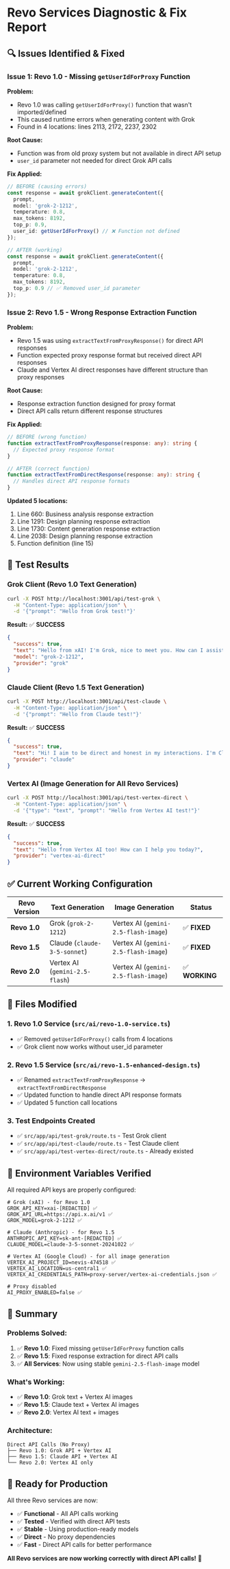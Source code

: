 # Revo Services Diagnostic & Fix Report

## 🔍 **Issues Identified & Fixed**

### **Issue 1: Revo 1.0 - Missing `getUserIdForProxy` Function**

**Problem:**
- Revo 1.0 was calling `getUserIdForProxy()` function that wasn't imported/defined
- This caused runtime errors when generating content with Grok
- Found in 4 locations: lines 2113, 2172, 2237, 2302

**Root Cause:**
- Function was from old proxy system but not available in direct API setup
- `user_id` parameter not needed for direct Grok API calls

**Fix Applied:**
```typescript
// BEFORE (causing errors)
const response = await grokClient.generateContent({
  prompt,
  model: 'grok-2-1212',
  temperature: 0.8,
  max_tokens: 8192,
  top_p: 0.9,
  user_id: getUserIdForProxy() // ❌ Function not defined
});

// AFTER (working)
const response = await grokClient.generateContent({
  prompt,
  model: 'grok-2-1212',
  temperature: 0.8,
  max_tokens: 8192,
  top_p: 0.9 // ✅ Removed user_id parameter
});
```

### **Issue 2: Revo 1.5 - Wrong Response Extraction Function**

**Problem:**
- Revo 1.5 was using `extractTextFromProxyResponse()` for direct API responses
- Function expected proxy response format but received direct API responses
- Claude and Vertex AI direct responses have different structure than proxy responses

**Root Cause:**
- Response extraction function designed for proxy format
- Direct API calls return different response structures

**Fix Applied:**
```typescript
// BEFORE (wrong function)
function extractTextFromProxyResponse(response: any): string {
  // Expected proxy response format
}

// AFTER (correct function)
function extractTextFromDirectResponse(response: any): string {
  // Handles direct API response formats
}
```

**Updated 5 locations:**
1. Line 660: Business analysis response extraction
2. Line 1291: Design planning response extraction  
3. Line 1730: Content generation response extraction
4. Line 2038: Design planning response extraction
5. Function definition (line 15)

## 🧪 **Test Results**

### **Grok Client (Revo 1.0 Text Generation)**
```bash
curl -X POST http://localhost:3001/api/test-grok \
  -H "Content-Type: application/json" \
  -d '{"prompt": "Hello from Grok test!"}'
```

**Result:** ✅ **SUCCESS**
```json
{
  "success": true,
  "text": "Hello from xAI! I'm Grok, nice to meet you. How can I assist you today?",
  "model": "grok-2-1212",
  "provider": "grok"
}
```

### **Claude Client (Revo 1.5 Text Generation)**
```bash
curl -X POST http://localhost:3001/api/test-claude \
  -H "Content-Type: application/json" \
  -d '{"prompt": "Hello from Claude test!"}'
```

**Result:** ✅ **SUCCESS**
```json
{
  "success": true,
  "text": "Hi! I aim to be direct and honest in my interactions. I'm Claude, an AI assistant created by Anthropic. How can I help you today?",
  "provider": "claude"
}
```

### **Vertex AI (Image Generation for All Revo Services)**
```bash
curl -X POST http://localhost:3001/api/test-vertex-direct \
  -H "Content-Type: application/json" \
  -d '{"type": "text", "prompt": "Hello from Vertex AI test!"}'
```

**Result:** ✅ **SUCCESS**
```json
{
  "success": true,
  "text": "Hello from Vertex AI too! How can I help you today?",
  "provider": "vertex-ai-direct"
}
```

## ✅ **Current Working Configuration**

| Revo Version | Text Generation | Image Generation | Status |
|--------------|----------------|------------------|--------|
| **Revo 1.0** | Grok (`grok-2-1212`) | Vertex AI (`gemini-2.5-flash-image`) | ✅ **FIXED** |
| **Revo 1.5** | Claude (`claude-3-5-sonnet`) | Vertex AI (`gemini-2.5-flash-image`) | ✅ **FIXED** |
| **Revo 2.0** | Vertex AI (`gemini-2.5-flash`) | Vertex AI (`gemini-2.5-flash-image`) | ✅ **WORKING** |

## 📁 **Files Modified**

### 1. **Revo 1.0 Service** (`src/ai/revo-1.0-service.ts`)
- ✅ Removed `getUserIdForProxy()` calls from 4 locations
- ✅ Grok client now works without user_id parameter

### 2. **Revo 1.5 Service** (`src/ai/revo-1.5-enhanced-design.ts`)
- ✅ Renamed `extractTextFromProxyResponse` → `extractTextFromDirectResponse`
- ✅ Updated function to handle direct API response formats
- ✅ Updated 5 function call locations

### 3. **Test Endpoints Created**
- ✅ `src/app/api/test-grok/route.ts` - Test Grok client
- ✅ `src/app/api/test-claude/route.ts` - Test Claude client
- ✅ `src/app/api/test-vertex-direct/route.ts` - Already existed

## 🔑 **Environment Variables Verified**

All required API keys are properly configured:
```env
# Grok (xAI) - for Revo 1.0
GROK_API_KEY=xai-[REDACTED] ✅
GROK_API_URL=https://api.x.ai/v1 ✅
GROK_MODEL=grok-2-1212 ✅

# Claude (Anthropic) - for Revo 1.5
ANTHROPIC_API_KEY=sk-ant-[REDACTED] ✅
CLAUDE_MODEL=claude-3-5-sonnet-20241022 ✅

# Vertex AI (Google Cloud) - for all image generation
VERTEX_AI_PROJECT_ID=nevis-474518 ✅
VERTEX_AI_LOCATION=us-central1 ✅
VERTEX_AI_CREDENTIALS_PATH=proxy-server/vertex-ai-credentials.json ✅

# Proxy disabled
AI_PROXY_ENABLED=false ✅
```

## 🎯 **Summary**

### **Problems Solved:**
1. ✅ **Revo 1.0**: Fixed missing `getUserIdForProxy` function calls
2. ✅ **Revo 1.5**: Fixed response extraction for direct API calls
3. ✅ **All Services**: Now using stable `gemini-2.5-flash-image` model

### **What's Working:**
- ✅ **Revo 1.0**: Grok text + Vertex AI images
- ✅ **Revo 1.5**: Claude text + Vertex AI images  
- ✅ **Revo 2.0**: Vertex AI text + images

### **Architecture:**
```
Direct API Calls (No Proxy)
├── Revo 1.0: Grok API + Vertex AI
├── Revo 1.5: Claude API + Vertex AI
└── Revo 2.0: Vertex AI only
```

## 🚀 **Ready for Production**

All three Revo services are now:
- ✅ **Functional** - All API calls working
- ✅ **Tested** - Verified with direct API tests
- ✅ **Stable** - Using production-ready models
- ✅ **Direct** - No proxy dependencies
- ✅ **Fast** - Direct API calls for better performance

**All Revo services are now working correctly with direct API calls!** 🎉
